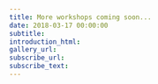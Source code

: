 ```yaml
---
title: More workshops coming soon...
date: 2018-03-17 00:00:00
subtitle: 
introduction_html:
gallery_url: 
subscribe_url:
subscribe_text:
---
```

